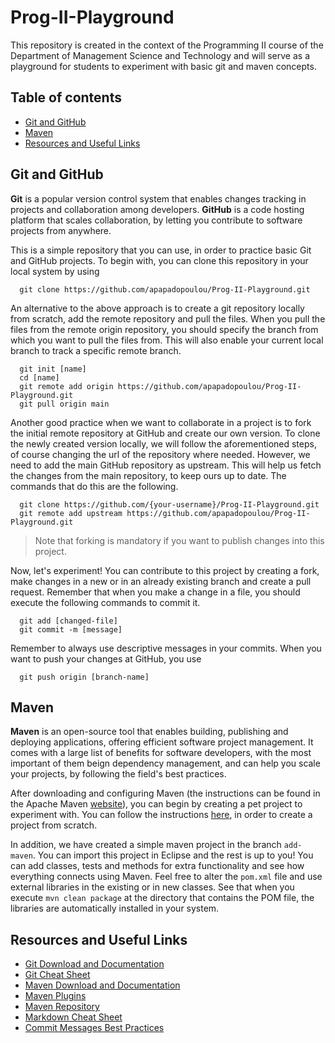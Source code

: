 # Prog-II-Playground
This repository is created in the context of the Programming II course of the Department of Management Science and Technology and will serve as a playground for students to experiment with basic git and maven concepts.

## <a name="table-of-contents"></a>Table of contents
* [Git and GitHub](#git)
* [Maven](#maven)
* [Resources and Useful Links](#res)


## <a name="git"></a>Git and GitHub

**Git** is a popular version control system that enables changes tracking in projects and collaboration among developers.
**GitHub** is a code hosting platform that scales collaboration, by letting you contribute to software projects from anywhere.

This is a simple repository that you can use, in order to practice basic Git and GitHub projects. 
To begin with, you can clone this repository in your local system by using

``` 
  git clone https://github.com/apapadopoulou/Prog-II-Playground.git 
```

An alternative to the above approach is to create a git repository locally from scratch, add the remote repository and pull the files. 
When you pull the files from the remote origin repository, you should specify the branch from which you want to pull the files from. 
This will also enable your current local branch to track a specific remote branch.

``` 
  git init [name]
  cd [name]
  git remote add origin https://github.com/apapadopoulou/Prog-II-Playground.git
  git pull origin main
```

Another good practice when we want to collaborate in a project is to fork the initial remote repository at GitHub and create our own version.
To clone the newly created version locally, we will follow the aforementioned steps, of course changing the url of the repository where needed.
However, we need to add the main GitHub repository as upstream. This will help us fetch the changes from the main repository, to keep ours up to date.
The commands that do this are the following.

``` 
  git clone https://github.com/{your-username}/Prog-II-Playground.git
  git remote add upstream https://github.com/apapadopoulou/Prog-II-Playground.git 
```

> Note that forking is mandatory if you want to publish changes into this project.

Now, let's experiment! You can contribute to this project by creating a fork, make changes in a new or in an already existing branch and create a pull request.
Remember that when you make a change in a file, you should execute the following commands to commit it.

```
  git add [changed-file]
  git commit -m [message]
```

Remember to always use descriptive messages in your commits. When you want to push your changes at GitHub, you use

``` 
  git push origin [branch-name] 
```


## <a name="maven"></a>Maven

**Maven** is an open-source tool that enables building, publishing and deploying applications, offering efficient software project management.
It comes with a large list of benefits for software developers, with the most important of them beign dependency management, and can help you scale your projects, by following the field's best practices. 

After downloading and configuring Maven (the instructions can be found in the Apache Maven [website](https://maven.apache.org/what-is-maven.html)), you can begin by creating a pet project to experiment with. You can follow the instructions [here](https://www.simplilearn.com/tutorials/maven-tutorial/maven-project-in-eclipse), in order to create a project from scratch.

In addition, we have created a simple maven project in the branch `add-maven`. You  can import this project in Eclipse and the rest is up to you! 
You can add classes, tests and methods for extra functionality and see how everything connects using Maven. Feel free to alter the `pom.xml` file and use external libraries in the existing or in new classes. See that when you execute `mvn clean package` at the directory that contains the POM file,
the libraries are automatically installed in your system.


## <a name="res"></a>Resources and Useful Links

- [Git Download and Documentation](https://git-scm.com/)
- [Git Cheat Sheet](https://www.atlassian.com/git/tutorials/atlassian-git-cheatsheet)
- [Maven Download and Documentation](https://maven.apache.org/)
- [Maven Plugins](maven.apache.org/plugins/index.html)
- [Maven Repository](https://mvnrepository.com/)
- [Markdown Cheat Sheet](https://www.markdownguide.org/cheat-sheet/)
- [Commit Messages Best Practices](https://initialcommit.com/blog/git-commit-messages-best-practices)
